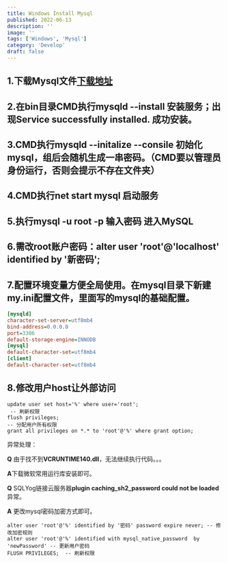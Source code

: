 ```yaml
---
title: Windows Install Mysql
published: 2022-06-13
description: ''
image: ''
tags: ['Windows', 'Mysql']
category: 'Develop'
draft: false
---
```


## 1.下载Mysql文件[下载地址](https://dev.mysql.com/downloads/mysql/)

## 2.在bin目录CMD执行mysqld --install 安装服务；出现Service successfully installed. 成功安装。

## 3.CMD执行mysqld --initalize --consile 初始化mysql，组后会随机生成一串密码。（CMD要以管理员身份运行，否则会提示不存在文件夹）

## 4.CMD执行net start mysql 启动服务

## 5.执行mysql -u root -p 输入密码 进入MySQL

## 6.需改root账户密码：alter user 'root'@'localhost' identified by '新密码';

## 7.配置环境变量方便全局使用。在mysql目录下新建my.ini配置文件，里面写的mysql的基础配置。

``` ini
[mysqld]
character-set-server=utf8mb4
bind-address=0.0.0.0
port=3306
default-storage-engine=INNODB
[mysql]
default-character-set=utf8mb4
[client]
default-character-set=utf8mb4
```

## 8.修改用户host让外部访问

```mysql
update user set host='%' where user='root';
 -- 刷新权限
flush privileges;
-- 分配用户所有权限
grant all privileges on *.* to 'root'@'%' where grant option;
```

异常处理：

**Q** 由于找不到**VCRUNTIME140.dll**，无法继续执行代码。。。

**A**下载微软常用运行库安装即可。

**Q** SQLYog链接云服务器**plugin caching_sh2_password could not be loaded**异常。

**A**  更改mysql密码加密方式即可。
``` mysql
alter user 'root'@'%' identified by '密码' password expire never; -- 修改加密规则
alter user 'root'@'%' identified with mysql_native_password  by 'newPassword' -- 更新用户密码
FLUSH PRIVILEGES;  -- 刷新权限
```
